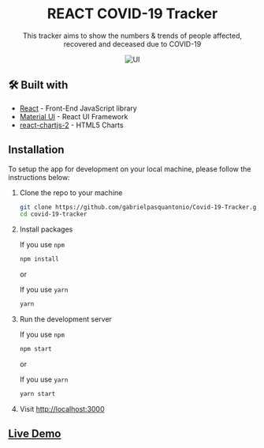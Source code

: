 <h1 align='center'>REACT COVID-19 Tracker</h1>

<p align="center">
This tracker aims to show the numbers & trends of people affected, recovered and deceased due to COVID-19
</p>
<p align='center'>
<img alt="UI" src="./main.png"  align='center'/>
</p>



## 🛠️ Built with

- [React](https://es.reactjs.org/) - Front-End JavaScript library
- [Material UI](https://material-ui.com/) - React UI Framework
- [react-chartjs-2](https://github.com/jerairrest/react-chartjs-2) - HTML5 Charts


## Installation

To setup the app for development on your local machine, please follow the instructions below:

1. Clone the repo to your machine

   ```bash
   git clone https://github.com/gabrielpasquantonio/Covid-19-Tracker.git
   cd covid-19-tracker
   ```

2. Install packages

   If you use `npm`

   ```bash
   npm install
   ```

   or

   If you use `yarn`

   ```bash
   yarn
   ```

3. Run the development server

   If you use `npm`

   ```bash
   npm start
   ```

   or

   If you use `yarn`

   ```bash
   yarn start
   ```

4. Visit <http://localhost:3000>

## [Live Demo](https://covid-19-tracker-50f8d.web.app/)



